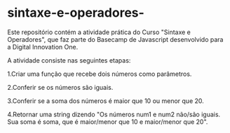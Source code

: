 # sintaxe-e-operadores-
Este repositório contém a atividade prática do Curso "Sintaxe e Operadores", que faz parte do Basecamp de Javascript desenvolvido para a Digital Innovation One.

A atividade consiste nas seguintes etapas:

1.Criar uma função que recebe dois números como parâmetros.

2.Conferir se os números são iguais.

3.Conferir se a soma dos números é maior que 10 ou menor que 20.

4.Retornar uma string dizendo "Os números num1 e num2 não/são iguais. Sua soma é soma, que é maior/menor que 10 e maior/menor que 20".
